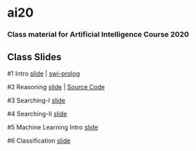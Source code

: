 # ai20

### Class material for Artificial Intelligence Course 2020

## Class Slides
#1 Intro [slide](https://info-ruc.github.io/ai20/intro.pdf) 
| [swi-prolog](https://www.swi-prolog.org/)

#2 Reasoning [slide](https://info-ruc.github.io/ai20/reasoning.pdf) 
| [Source Code](https://info-ruc.github.io/ai20/reason.pl)

#3 Searching-I [slide](https://info-ruc.github.io/ai20/search-I.pdf) 

#4 Searching-II [slide](https://info-ruc.github.io/ai20/search-II.pdf) 

#5 Machine Learning Intro [slide](https://info-ruc.github.io/ai20/mlintro.pdf) 

#6 Classification [slide](https://info-ruc.github.io/ai20/classification.pdf) 

